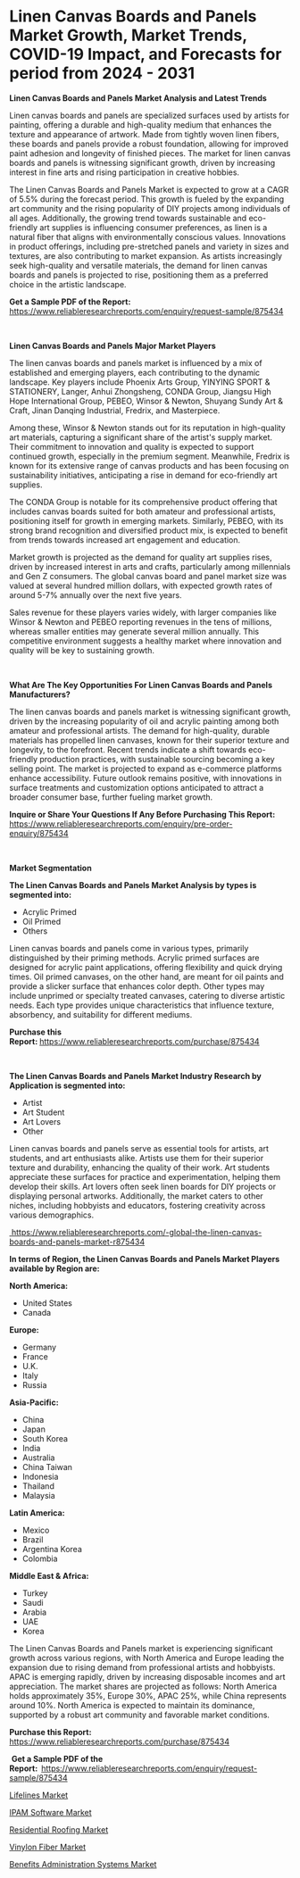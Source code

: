 <p><h1>Linen Canvas Boards and Panels Market Growth, Market Trends, COVID-19 Impact, and Forecasts for period from 2024 - 2031</h1></p><p><strong>Linen Canvas Boards and Panels Market Analysis and Latest Trends</strong></p>
<p><p>Linen canvas boards and panels are specialized surfaces used by artists for painting, offering a durable and high-quality medium that enhances the texture and appearance of artwork. Made from tightly woven linen fibers, these boards and panels provide a robust foundation, allowing for improved paint adhesion and longevity of finished pieces. The market for linen canvas boards and panels is witnessing significant growth, driven by increasing interest in fine arts and rising participation in creative hobbies.</p><p>The Linen Canvas Boards and Panels Market is expected to grow at a CAGR of 5.5% during the forecast period. This growth is fueled by the expanding art community and the rising popularity of DIY projects among individuals of all ages. Additionally, the growing trend towards sustainable and eco-friendly art supplies is influencing consumer preferences, as linen is a natural fiber that aligns with environmentally conscious values. Innovations in product offerings, including pre-stretched panels and variety in sizes and textures, are also contributing to market expansion. As artists increasingly seek high-quality and versatile materials, the demand for linen canvas boards and panels is projected to rise, positioning them as a preferred choice in the artistic landscape.</p></p>
<p><strong>Get a Sample PDF of the Report:&nbsp;</strong> <a href="https://www.reliableresearchreports.com/enquiry/request-sample/875434">https://www.reliableresearchreports.com/enquiry/request-sample/875434</a></p>
<p>&nbsp;</p>
<p><strong>Linen Canvas Boards and Panels Major Market Players</strong></p>
<p><p>The linen canvas boards and panels market is influenced by a mix of established and emerging players, each contributing to the dynamic landscape. Key players include Phoenix Arts Group, YINYING SPORT & STATIONERY, Langer, Anhui Zhongsheng, CONDA Group, Jiangsu High Hope International Group, PEBEO, Winsor & Newton, Shuyang Sundy Art & Craft, Jinan Danqing Industrial, Fredrix, and Masterpiece.</p><p>Among these, Winsor & Newton stands out for its reputation in high-quality art materials, capturing a significant share of the artist's supply market. Their commitment to innovation and quality is expected to support continued growth, especially in the premium segment. Meanwhile, Fredrix is known for its extensive range of canvas products and has been focusing on sustainability initiatives, anticipating a rise in demand for eco-friendly art supplies.</p><p>The CONDA Group is notable for its comprehensive product offering that includes canvas boards suited for both amateur and professional artists, positioning itself for growth in emerging markets. Similarly, PEBEO, with its strong brand recognition and diversified product mix, is expected to benefit from trends towards increased art engagement and education.</p><p>Market growth is projected as the demand for quality art supplies rises, driven by increased interest in arts and crafts, particularly among millennials and Gen Z consumers. The global canvas board and panel market size was valued at several hundred million dollars, with expected growth rates of around 5-7% annually over the next five years.</p><p>Sales revenue for these players varies widely, with larger companies like Winsor & Newton and PEBEO reporting revenues in the tens of millions, whereas smaller entities may generate several million annually. This competitive environment suggests a healthy market where innovation and quality will be key to sustaining growth.</p></p>
<p>&nbsp;</p>
<p><strong>What Are The Key Opportunities For Linen Canvas Boards and Panels Manufacturers?</strong></p>
<p><p>The linen canvas boards and panels market is witnessing significant growth, driven by the increasing popularity of oil and acrylic painting among both amateur and professional artists. The demand for high-quality, durable materials has propelled linen canvases, known for their superior texture and longevity, to the forefront. Recent trends indicate a shift towards eco-friendly production practices, with sustainable sourcing becoming a key selling point. The market is projected to expand as e-commerce platforms enhance accessibility. Future outlook remains positive, with innovations in surface treatments and customization options anticipated to attract a broader consumer base, further fueling market growth.</p></p>
<p><strong>Inquire or Share Your Questions If Any Before Purchasing This Report:</strong> <a href="https://www.reliableresearchreports.com/enquiry/pre-order-enquiry/875434">https://www.reliableresearchreports.com/enquiry/pre-order-enquiry/875434</a></p>
<p>&nbsp;</p>
<p><strong>Market Segmentation</strong></p>
<p><strong>The Linen Canvas Boards and Panels Market Analysis by types is segmented into:</strong></p>
<p><ul><li>Acrylic Primed</li><li>Oil Primed</li><li>Others</li></ul></p>
<p><p>Linen canvas boards and panels come in various types, primarily distinguished by their priming methods. Acrylic primed surfaces are designed for acrylic paint applications, offering flexibility and quick drying times. Oil primed canvases, on the other hand, are meant for oil paints and provide a slicker surface that enhances color depth. Other types may include unprimed or specialty treated canvases, catering to diverse artistic needs. Each type provides unique characteristics that influence texture, absorbency, and suitability for different mediums.</p></p>
<p><strong>Purchase this Report:&nbsp;</strong><a href="https://www.reliableresearchreports.com/purchase/875434">https://www.reliableresearchreports.com/purchase/875434</a></p>
<p>&nbsp;</p>
<p><strong>The Linen Canvas Boards and Panels Market Industry Research by Application is segmented into:</strong></p>
<p><ul><li>Artist</li><li>Art Student</li><li>Art Lovers</li><li>Other</li></ul></p>
<p><p>Linen canvas boards and panels serve as essential tools for artists, art students, and art enthusiasts alike. Artists use them for their superior texture and durability, enhancing the quality of their work. Art students appreciate these surfaces for practice and experimentation, helping them develop their skills. Art lovers often seek linen boards for DIY projects or displaying personal artworks. Additionally, the market caters to other niches, including hobbyists and educators, fostering creativity across various demographics.</p></p>
<p><a href="https://www.reliableresearchreports.com/-global-the-linen-canvas-boards-and-panels-market-r875434">&nbsp;https://www.reliableresearchreports.com/-global-the-linen-canvas-boards-and-panels-market-r875434</a></p>
<p><strong>In terms of Region, the Linen Canvas Boards and Panels Market Players available by Region are:</strong></p>
<p>
    <p> <strong> North America: </strong>
        <ul>
            <li>United States</li>
            <li>Canada</li>
        </ul>
        </p> 
    <p> <strong> Europe: </strong>
        <ul>
            <li>Germany</li>
            <li>France</li>
            <li>U.K.</li>
            <li>Italy</li>
            <li>Russia</li>
        </ul>
        </p> 
    <p> <strong> Asia-Pacific: </strong>
        <ul>
            <li>China</li>
            <li>Japan</li>
            <li>South Korea</li>
            <li>India</li>
            <li>Australia</li>
            <li>China Taiwan</li>
            <li>Indonesia</li>
            <li>Thailand</li>
            <li>Malaysia</li>
        </ul>
        </p> 
    <p> <strong> Latin America: </strong>
        <ul>
            <li>Mexico</li>
            <li>Brazil</li>
            <li>Argentina Korea</li>
            <li>Colombia</li>
        </ul>
        </p> 
    <p> <strong> Middle East & Africa: </strong>
        <ul>
            <li>Turkey</li>
            <li>Saudi</li>
            <li>Arabia</li>
            <li>UAE</li>
            <li>Korea</li>
        </ul>
    </p>
    </p>
<p><p>The Linen Canvas Boards and Panels market is experiencing significant growth across various regions, with North America and Europe leading the expansion due to rising demand from professional artists and hobbyists. APAC is emerging rapidly, driven by increasing disposable incomes and art appreciation. The market shares are projected as follows: North America holds approximately 35%, Europe 30%, APAC 25%, while China represents around 10%. North America is expected to maintain its dominance, supported by a robust art community and favorable market conditions.</p></p>
<p><strong>Purchase this Report: </strong><a href="https://www.reliableresearchreports.com/purchase/875434">https://www.reliableresearchreports.com/purchase/875434</a></p>
<p>&nbsp;<strong>Get a Sample PDF of the Report:&nbsp;&nbsp;</strong><a href="https://www.reliableresearchreports.com/enquiry/request-sample/875434">https://www.reliableresearchreports.com/enquiry/request-sample/875434</a></p>
<p><strong></strong></p>
<p><p><a href="https://github.com/FahadAhmed712/Market-Research-Report-List-1/blob/main/lifelines-market.md">Lifelines Market</a></p><p><a href="https://www.linkedin.com/pulse/insights-ipam-software-market-size-which-expanding-133-cagr-from-139tf?trackingId=jMoeEPi6QYqnIFCSbqY2Dg%3D%3D">IPAM Software Market</a></p><p><a href="https://issuu.com/reportprime-2/docs/residential-roofing-market-size-203_114d5f28b5d461">Residential Roofing Market</a></p><p><a href="https://medium.com/@scottroberts2661/the-vinylon-fiber-industry-analysis-report-offers-a-comprehensive-and-current-examination-of-the-a967d014566a">Vinylon Fiber Market</a></p><p><a href="https://www.linkedin.com/pulse/global-benefits-administration-systems-market-trends-forecasts-mm7af?trackingId=OTcdrQ7nQvOD8ceYOoQR5A%3D%3D">Benefits Administration Systems Market</a></p></p>